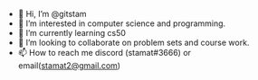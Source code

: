 - 👋 Hi, I’m @gitstam
- 👀 I’m interested in computer science and programming.
- 🌱 I’m currently learning cs50
- 💞️ I’m looking to collaborate on problem sets and course work.
- 📫 How to reach me discord (stamat#3666) or email(stamat2@gmail.com)

<!---
gitstam/gitstam is a ✨ special ✨ repository because its `README.md` (this file) appears on your GitHub profile.
You can click the Preview link to take a look at your changes.
--->
